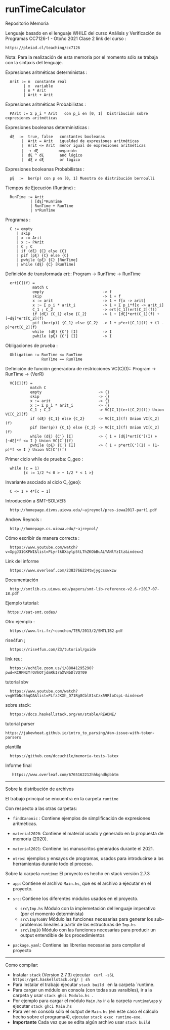 # runTimeCalculator
Repositorio Memoria 


Lenguaje basado en el lenguaje WHILE del curso Análisis y Verificación de Programas CC7126-1 - Otoño 2021 Clase 2
link del curso :

    https://pleiad.cl/teaching/cc7126

Nota: Para la realización de esta memoria por el momento sólo se trabaja con la sintaxis del lenguaje.

Expresiones aritméticas deterministas :

      Arit := n  constante real
            | x  variable
            | n * Arit
            | Arit + Arit

Expresiones aritméticas Probabilistas :

      PArit := Σ p_i * Arit   con p_i en [0, 1]  Distribución sobre expresiones aritméticas

            
Expresiones booleanas deterministicas :
        
      dξ  :=  true, false   constantes booleanas
           |  Arit = Arit   igualdad de expresiones aritméticas
           |  Arit <= Arit  menor igual de expresiones aritméticas
           |  ㄱ dξ         negación
           |  dξ ^ dξ       and lógico
           |  dξ v dξ       or lógico

Expresiones booleanas Probabilistas :

      pξ  :=  ber(p) con p en [0, 1] Muestra de distribución bernoulli 

Tiempos de Ejecución (Runtime) :

      RunTime := Arit
               | [dξ]*RunTime
               | RunTime + RunTime
               | n*RunTime
Programas :

      C := empty
         | skip
         | x := Arit
         | x :~ PArit
         | C ; C 
         | if (dξ) {C} else {C}
         | pif (pξ) {C} else {C}
         | pwhile (pξ) {C} [RunTime]
         | while (dξ) {C} [RunTime]

Definición de transformada ert:: Program -> RunTime -> RunTime 

      ert[C](f) = 
                match C
                empty                          -> f                
                skip                           -> 1 + f
                x := arit                      -> 1 + f[x -> arit]
                x :~ Σ p_i * arit_i            -> 1 + Σ p_i*f[x -> arit_i]
                C_1 ; C_2                      -> ert[C_1](ert[C_2](f))
                if (dξ) {C_1} else {C_2}       -> 1 + [dξ]*ert(C_1)(f) + [~dξ]*ert[C_2](f)
                pif (ber(p)) {C_1} else {C_2}  -> 1 + p*ert[C_1](f) + (1 - p)*ert[C_2](f)
                while  (dξ) {C'} [I]           -> I
                pwhile (pξ) {C'} [I]           -> I

Obligaciones de prueba :

      Obligation := RunTime <= RunTime
                    RunTime == RunTime

Definición de función generadora de restricciones  VC(C)(f):: Program -> RunTime -> {VerR}

      VC[C](f) = 
               match C
               empty                         -> {}
               skip                          -> {}
               x := arit                     -> {}
               x :~ Σ p_i * arit_i           -> {}
               C_1 ; C_2                     -> VC[C_1](ert[C_2](f)) Union VC[C_2](f)
               if (dξ) {C_1} else {C_2}      -> VC[C_1](f) Union VC[C_2](f)
               pif (ber(p)) {C_1} else {C_2} -> VC[C_1](f) Union VC[C_2](f)
               while (dξ) {C'} [I]           -> { 1 + [dξ]*ert[C'](I) + [~dξ]*f <= I } Union VC[C'](f)
               pwhile (pξ) {C'} [I]          -> { 1 + p*ert[C'](I) + (1-p)*f <= I } Union VC[C'](f)



Primer ciclo while de prueba:
      C_geo :

      while (c = 1)
            {c := 1/2 *< 0 > + 1/2 * < 1 >}

Invariante asociado al ciclo C_{geo}:

      C <= 1 + 4*[c = 1]


Introducción a SMT-SOLVER:

      http://homepage.divms.uiowa.edu/~ajreynol/pres-iowa2017-part1.pdf

Andrew Reynols :

      http://homepage.cs.uiowa.edu/~ajreynol/

Cómo escribir de manera correcta :
    
      https://www.youtube.com/watch?v=XpgJ31GKPWI&list=PLyrlk8Xaylp5tLThZKObBuALYANlYzItz&index=2 

Link del informe 

      https://www.overleaf.com/2383766224twjygcsswxzw

Documentación

      http://smtlib.cs.uiowa.edu/papers/smt-lib-reference-v2.6-r2017-07-18.pdf

Ejemplo tutorial:

     https://sat-smt.codes/

Otro ejemplo :

      https://www.lri.fr/~conchon/TER/2013/2/SMTLIB2.pdf

rise4fun ;

      https://rise4fun.com/Z3/tutorial/guide

link reu;

      https://uchile.zoom.us/j/88041295290?pwd=RC9PNzYrOVhOTjdmRkIraXVNbDlVQT09


tutorial sbv

      https://www.youtube.com/watch?v=gWZbNc5hqOA&list=PLfzJKXh_D71Rg8Cbl81sCzx59RloCspL-&index=9

sobre stack:

      https://docs.haskellstack.org/en/stable/README/

tutorial parser
    
    https://jakewheat.github.io/intro_to_parsing/#an-issue-with-token-parsers

plantilla 

      https://github.com/dccuchile/memoria-tesis-latex 

Informe final
       
       https://www.overleaf.com/6765162212hhkgndhpbbtm

------------------------------------------------------------------------------------------------------------------------------------------------------------

Sobre la distribución de archivos

El trabajo principal se encuentra en la carpeta `runtime`

Con respecto a las otras carpetas: 

- `findCanonic` : Contiene ejemplos de simplificación de expresiones aritméticas.

- `material2020`: Contiene el material usado y generado en la propuesta de memoria (2020).

- `material2021`: Contiene los manuscritos generados durante el 2021.

- `otros`: ejemplos y ensayos de programas, usados para introducirse a las herramientas durante todo el proceso.

Sobre la carpeta `runtime`: El proyecto es hecho en stack versión 2.7.3

- `app`: Contiene el archivo `Main.hs`, que es el archivo a ejecutar en el proyecto.

- `src`: Contiene los diferentes módulos usados en el proyecto.
    - `src\Imp.hs` Módulo con la implemetación del lenguaje imperativo (por el momento determinista)
    - `src\ImpToSBV` Módulo  las funciones necesarias para generar los sub-problemas lineales a partir de las estructuras de `Imp.hs`
    - `src\ImpIO` Módulo con las funciones necesarias para producir un output entendible de los procedimientos

- `package.yaml`: Contiene las librerías necesarias para compilar el proyecto

--------------------------------------------------------------------------------------------------------------------------------------------------------

Como compilar:
- Instalar  `stack` (Version 2.7.3) ejecutar  ` curl -sSL https://get.haskellstack.org/ | sh`
- Para instalar el trabajo ejecutar  `stack build ` en la carpeta  `runtime.
- Para cargar un módulo en consola (con todas sus varaibles), ir a la carpeta y usar  `stack ghci Modulo.hs `.
- Por ejemplo para cargar el módulo  `Main.hs` ir a la carpeta  `runtime\app` y ejecutar  `stack ghci Main.hs `
- Para ver en consola sólo el output de  `Main.hs` (en este caso el cálculo hecho sobre el programa4), ejecutar  `stack exec runtime-exe`.
- **Importante** Cada vez que se edita algún archivo usar  `stack build`


